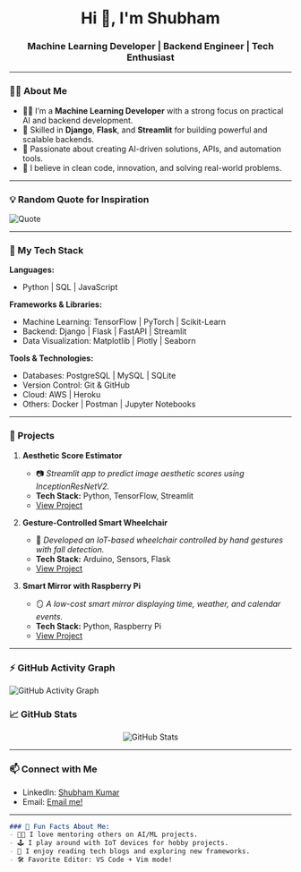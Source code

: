 <h1 align="center">Hi 👋, I'm Shubham</h1>
<h3 align="center">Machine Learning Developer | Backend Engineer | Tech Enthusiast</h3>

---

### 🧑‍💻 About Me
- 👨‍💻 I’m a **Machine Learning Developer** with a strong focus on practical AI and backend development.
- 🔧 Skilled in **Django**, **Flask**, and **Streamlit** for building powerful and scalable backends.
- 🤖 Passionate about creating AI-driven solutions, APIs, and automation tools.
- 🚀 I believe in clean code, innovation, and solving real-world problems.

---
### 💡 Random Quote for Inspiration
![Quote](https://quotes-github-readme.vercel.app/api?type=horizontal&theme=radical)

---

### 💼 My Tech Stack
**Languages:**
- Python | SQL | JavaScript  

**Frameworks & Libraries:**
- Machine Learning: TensorFlow | PyTorch | Scikit-Learn  
- Backend: Django | Flask | FastAPI | Streamlit  
- Data Visualization: Matplotlib | Plotly | Seaborn  

**Tools & Technologies:**
- Databases: PostgreSQL | MySQL | SQLite  
- Version Control: Git & GitHub  
- Cloud: AWS | Heroku  
- Others: Docker | Postman | Jupyter Notebooks  

---

### 🌟 Projects
1. **Aesthetic Score Estimator**  
   - 📷 *Streamlit app to predict image aesthetic scores using InceptionResNetV2.*  
   - **Tech Stack:** Python, TensorFlow, Streamlit  
   - [View Project](#)

2. **Gesture-Controlled Smart Wheelchair**  
   - 🦽 *Developed an IoT-based wheelchair controlled by hand gestures with fall detection.*  
   - **Tech Stack:** Arduino, Sensors, Flask  
   - [View Project](#)

3. **Smart Mirror with Raspberry Pi**  
   - 🪞 *A low-cost smart mirror displaying time, weather, and calendar events.*  
   - **Tech Stack:** Python, Raspberry Pi  
   - [View Project](#)

---

### ⚡ GitHub Activity Graph
![GitHub Activity Graph](https://github-readme-activity-graph.cyclic.app/graph?username=SHUBH4M-KUMAR&theme=react-dark)




### 📈 GitHub Stats
<p align="center">
  <img src="https://github-readme-stats.vercel.app/api?username=SHUBH4M-KUMAR&show_icons=true&theme=dark" alt="GitHub Stats" />
</p>

---

### 📫 Connect with Me
- LinkedIn: [Shubham Kumar](https://www.linkedin.com/in/shubham-kumar-647b53242/)  
- Email: [Email me!](mailto:shubhambpn1234@gmail.com)  

---

```markdown
### 🎯 Fun Facts About Me:
- 🧑‍🏫 I love mentoring others on AI/ML projects.
- 🕹️ I play around with IoT devices for hobby projects.
- 📖 I enjoy reading tech blogs and exploring new frameworks.
- 🛠️ Favorite Editor: VS Code + Vim mode!
